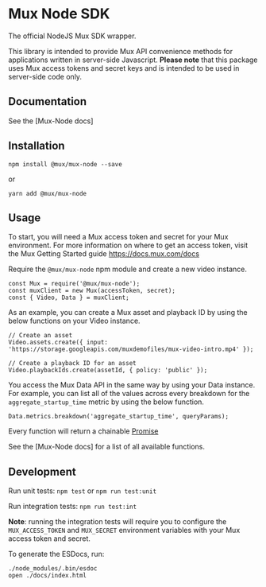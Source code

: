 # Mux Node SDK

The official NodeJS Mux SDK wrapper.

This library is intended to provide Mux API convenience methods for applications written in server-side Javascript.
__Please note__ that this package uses Mux access tokens and secret keys and is intended to be used in server-side code only.

## Documentation

See the [Mux-Node docs]

## Installation
```
npm install @mux/mux-node --save
```
or
```
yarn add @mux/mux-node
```

## Usage
To start, you will need a Mux access token and secret for your Mux environment. For more information on where to get
an access token, visit the Mux Getting Started guide https://docs.mux.com/docs

Require the `@mux/mux-node` npm module and create a new video instance.
```
const Mux = require('@mux/mux-node');
const muxClient = new Mux(accessToken, secret);
const { Video, Data } = muxClient;
```
As an example, you can create a Mux asset and playback ID by using the below functions on your Video instance.
```
// Create an asset
Video.assets.create({ input: 'https://storage.googleapis.com/muxdemofiles/mux-video-intro.mp4' });
```

```
// Create a playback ID for an asset
Video.playbackIds.create(assetId, { policy: 'public' });
```

You access the Mux Data API in the same way by using your Data instance. For example, you can list all of the
values across every breakdown for the `aggregate_startup_time` metric by using the below function.

```
Data.metrics.breakdown('aggregate_startup_time', queryParams);
```

Every function will return a chainable [Promise](https://developer.mozilla.org/en-US/docs/Web/JavaScript/Reference/Global_Objects/Promise)

See the [Mux-Node docs] for a list of all available functions.

## Development

Run unit tests: `npm test` or `npm run test:unit`

Run integration tests: `npm run test:int`

__Note__: running the integration tests will require you to configure the `MUX_ACCESS_TOKEN` and `MUX_SECRET` environment variables with your Mux access token and secret.


To generate the ESDocs, run:
```
./node_modules/.bin/esdoc
open ./docs/index.html
```


